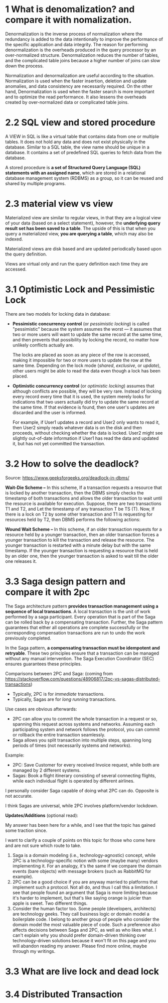 # 1 What is denomalization? and compare it with nomalization.
  Denormalization is the inverse process of normalization where the redundancy is added to the data intentionally to improve the performance of the specific application and data integrity. The reason for performing denormalization is the overheads produced in the query processor by an over-normalized structure. Denormalization reduces the number of tables, and the complicated table joins because a higher number of joins can slow down the process.

  Normalization and denormalization are useful according to the situation. Normalization is used when the faster insertion, deletion and update anomalies, and data consistency are necessarily required. On the other hand, Denormalization is used when the faster search is more important and to optimize the read performance. It also lessens the overheads created by over-normalized data or complicated table joins.

# 2.2 SQL view and stored procedure

A VIEW in SQL is like a virtual table that contains data from one or multiple tables. It does not hold any data and does not exist physically in the database. Similar to a SQL table, the view name should be unique in a database. It contains a set of predefined SQL queries to fetch data from the database.

A stored procedure is **a set of Structured Query Language (SQL) statements with an assigned name**, which are stored in a relational database management system (RDBMS) as a group, so it can be reused and shared by multiple programs.



# 2.3 material view vs view

Materialized view are similar to regular views, in that they are a logical view of your data (based on a select statement), however, the **underlying query result set has been saved to a table**. The upside of this is that when you query a materialized view, **you are querying a table**, which may also be indexed.

Materialized views are disk based and are updated periodically based upon the query definition.

Views are virtual only and run the query definition each time they are accessed.



# 3.1 Optimistic Lock and Pessimistic Lock

There are two models for locking data in database:

- **Pessimistic concurrency control** (or *pessimistic locking*) is called "pessimistic" because the system assumes the worst — it  assumes that two or more users will want to update the same record at  the same time, and then prevents that possibility by locking the record, no matter how unlikely conflicts actually are.

  The locks are placed  as soon as any piece of the row is accessed, making it impossible for  two or more users to update the row at the same time. Depending on the  lock mode (*shared*, *exclusive*, or *update*), other users might be able to read the data even though a lock has been placed.

- **Optimistic concurrency control** (or *optimistic locking*) assumes that although conflicts are possible, they will be very rare.  Instead of locking every record every time that it is used, the system  merely looks for indications that two users actually did try to update  the same record at the same time. If that evidence is found, then one  user's updates are discarded and the user is informed.

  For example, if User1  updates a record and User2 only wants to read it, then User2 simply  reads whatever data is on the disk and then proceeds, without checking  whether the data is locked. User2 might see slightly out-of-date  information if User1 has read the data and updated it, but has not yet  committed the transaction.

#  3.2  How to solve the deadlock?

Source: https://www.geeksforgeeks.org/deadlock-in-dbms/



**Wait-Die Scheme –** 
In this scheme, If a transaction requests a resource that is locked by another transaction, then the DBMS simply checks the timestamp of both transactions and allows the older transaction to wait until the resource is available for execution. 
Suppose, there are two transactions T1 and T2, and Let the timestamp of any transaction T be TS (T). Now, If there is a lock on T2 by some other transaction and T1 is requesting for resources held by T2, then DBMS performs the following actions: 



**Wound Wait Scheme –** 
In this scheme, if an older transaction requests for a resource held by a younger transaction, then an older transaction forces a younger transaction to kill the transaction and release the resource. The younger transaction is restarted with a minute delay but with the same timestamp. If the younger transaction is requesting a resource that is held by an older one, then the younger transaction is asked to wait till the older one releases it. 



# 3.3 Saga design pattern and compare it with 2pc

The Saga architecture pattern **provides transaction management using a sequence of local transactions**. A local transaction is the unit of work performed by a saga participant. Every operation that is part of the Saga can be rolled back by a compensating transaction. Further, the Saga pattern guarantees that either all operations are complete successfully or the corresponding compensation transactions are run to undo the work previously completed.

In the Saga pattern, **a compensating transaction must be idempotent and retryable**. These two principles ensure that a transaction can be managed without any manual intervention. The Saga Execution Coordinator (SEC) ensures guarantees these principles.



Comparisons between 2PC and Saga:  (coming from https://stackoverflow.com/questions/48906817/2pc-vs-sagas-distributed-transactions)

- Typically, 2PC is for *immediate* transactions.
- Typically, Sagas are for *long running* transactions.

Use cases are obvious afterwards:

- 2PC can allow you to commit the whole transaction in a request or so, spanning this request across systems and networks. Assuming each participating system and network follows the protocol, you can commit or rollback the entire transaction seamlessly.
- Saga allows you split transaction into multiple steps, spanning long periods of times (not necessarily systems and networks).

Example:

- 2PC: Save Customer for every received Invoice request, while both are managed by 2 different systems.
- Sagas: Book a flight itinerary consisting of several connecting flights, while each individual flight is operated by different airlines.

I personally consider Saga capable of doing what 2PC can do. Opposite is not accurate.

I think Sagas are universal, while 2PC involves platform/vendor lockdown.

**Updates/Additions** (optional read):

My answer has been here for a while, and I see that the topic has gained some traction since.

I want to clarify a couple of points on this topic for those who come here and are not sure which route to take.

1. Saga is a domain modeling (i.e., technology-agnostic) concept, while 2PC is a technology-specific notion with some (maybe many) vendors implementing it. For an analogy, it's the same if we compare the domain events (bare objects) with message brokers (such as RabbitMQ for example).
2. 2PC can be a good choice if you are anyway married to platforms that implement such a protocol. Not all do, and thus I call this a limitation. I see that people found an argument that Saga is more limiting because it's harder to implement, but that's like saying orange is juicier than apple is sweet. Two different things.
3. Consider the human factor too. Some people (developers, architects) are technology geeks. They call business logic or domain model a boilerplate code. I belong to another group of people who consider the domain model the most valuable piece of code. Such a preference also affects decisions between Saga and 2PC, as well as who likes what. I can't explain why you should prefer domain-driven thinking over technology-driven solutions because it won't fit on this page and you will abandon reading my answer. Please find more online, maybe through my writings.





# 3.3 What are live lock and dead lock



# 3.4 Distributed Transaction

